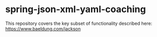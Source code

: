 # spring-json-xml-yaml-coaching

This repository covers the key subset of functionality
described here: https://www.baeldung.com/jackson
